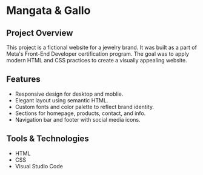 ﻿# Mangata & Gallo

## Project Overview
This project is a fictional website for a jewelry brand. It was built as a part of Meta's Front-End Developer certification program. The goal was to apply modern HTML and CSS practices to create a visually appealing website.

## Features
- Responsive design for desktop and moblie.
- Elegant layout using semantic HTML.
- Custom fonts and color palette to reflect brand identity.
- Sections for homepage, products, contact, and info.
- Navigation bar and footer with social media icons.

## Tools & Technologies
- HTML
- CSS
- Visual Studio Code

